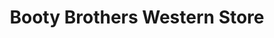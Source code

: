 ---
title: "Booty Brothers Western Store"
url: /florence/booty-brothers-western-store/
shop: clothes
---